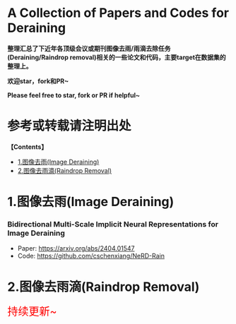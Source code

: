# A Collection of Papers and Codes for Deraining

**整理汇总了下近年各顶级会议或期刊图像去雨/雨滴去除任务(Deraining/Raindrop removal)相关的一些论文和代码，主要target在数据集的整理上。**

**欢迎star，fork和PR~**

**Please feel free to star, fork or PR if helpful~**
  
# **参考或转载请注明出处**

**【Contents】**

- [1.图像去雨(Image Deraining)](#1.图像去雨)
- [2.图像去雨滴(Raindrop Removal)](#2.图像去雨滴)


<a name="1.图像去雨"></a>

# 1.图像去雨(Image Deraining)

### Bidirectional Multi-Scale Implicit Neural Representations for Image Deraining

- Paper: https://arxiv.org/abs/2404.01547
- Code: https://github.com/cschenxiang/NeRD-Rain

<a name="2.图像去雨滴"></a>

# 2.图像去雨滴(Raindrop Removal)


<font color=red size=5>持续更新~</font>



